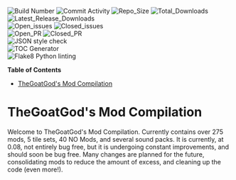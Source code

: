 <!-- START doctoc generated TOC please keep comment here to allow auto update -->
<!-- https://shields.io/category/build // for updating badges -->
![Build Number](https://img.shields.io/badge/Build%3A-%2311458-blue)
![Commit Activity](https://img.shields.io/tokei/lines/github.com/TheGoatGod/Community-Mod-Compilation)
![Repo_Size](https://img.shields.io/github/repo-size/TheGoatgod/Community-Mod-Compilation)
![Total_Downloads](https://img.shields.io/github/downloads/TheGoatgod/Community-Mod-Compilation/total)
![Latest_Release_Downloads](https://img.shields.io/github/downloads-pre/TheGoatgod/Community-Mod-Compilation/v0.1.4/total)\
![Open_issues](https://img.shields.io/github/issues-raw/TheGoatGod/Community-Mod-Compilation)
![Closed_issues](https://img.shields.io/github/issues-closed-raw/TheGoatGod/Community-Mod-Compilation)\
![Open_PR](https://img.shields.io/github/issues-pr-raw/TheGoatGod/Community-Mod-Compilation)
![Closed_PR](https://img.shields.io/github/issues-pr-closed-raw/TheGoatGod/Community-Mod-Compilation)\
![JSON style check](https://github.com/TheGoatGod/Community-Mod-Compilation/workflows/JSON%20style%20check/badge.svg)\
![TOC Generator](https://github.com/TheGoatGod/Community-Mod-Compilation/workflows/TOC%20Generator/badge.svg)\
![Flake8 Python linting](https://github.com/TheGoatGod/Community-Mod-Compilation/workflows/Flake8%20Python%20linting/badge.svg)
<!-- DON'T EDIT THIS SECTION, INSTEAD RE-RUN doctoc TO UPDATE -->
**Table of Contents**

- [TheGoatGod's Mod Compilation](#thegoatgods-mod-compilation)

<!-- END doctoc generated TOC please keep comment here to allow auto update -->
# TheGoatGod's Mod Compilation
Welcome to TheGoatGod's Mod Compilation. Currently contains over 275 mods, 5 tile sets, 40 NO Mods, and several sound packs. It is currently, at 0.08, not entirely bug free, but it is undergoing constant improvements, and should soon be bug free. Many changes are planned for the future, consolidating mods to reduce the amount of excess, and cleaning up the code (even more!).
